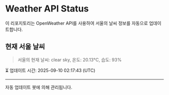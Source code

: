 
# Weather API Status

이 리포지토리는 OpenWeather API를 사용하여 서울의 날씨 정보를 자동으로 업데이트합니다.

## 현재 서울 날씨
> 서울의 현재 날씨: clear sky, 온도: 20.13°C, 습도: 93%

⏳ 업데이트 시간: 2025-09-10 02:17:43 (UTC)

---
자동 업데이트 봇에 의해 관리됩니다.
